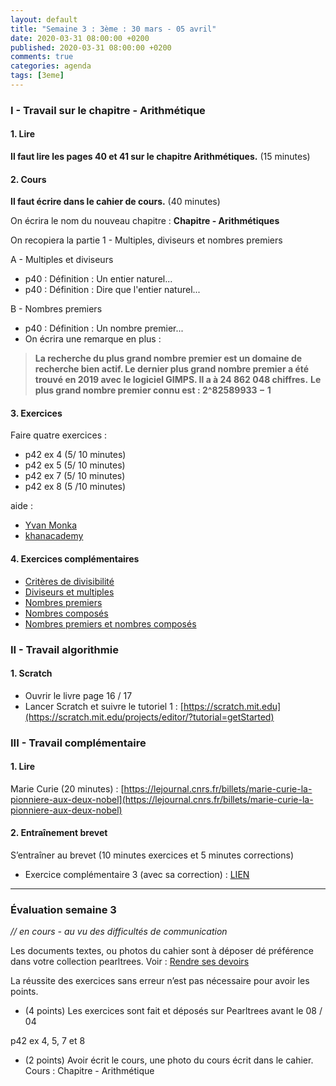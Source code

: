 ```yaml
---
layout: default
title: "Semaine 3 : 3ème : 30 mars - 05 avril"
date: 2020-03-31 08:00:00 +0200
published: 2020-03-31 08:00:00 +0200
comments: true
categories: agenda
tags: [3eme]
---
```


### I - Travail sur le chapitre - Arithmétique

#### 1. Lire

**Il faut lire les pages 40 et 41 sur le chapitre Arithmétiques.** (15 minutes)

#### 2. Cours

**Il faut écrire dans le cahier de cours.** (40 minutes)

On écrira le nom du nouveau chapitre : **Chapitre - Arithmétiques**

On recopiera la partie 1  - Multiples, diviseurs et nombres premiers

A - Multiples et diviseurs

* p40 : Définition : Un entier naturel... 
* p40 : Définition : Dire que l'entier naturel...

B - Nombres premiers

* p40 : Définition : Un nombre premier... 
* On écrira une remarque en plus :

> **La recherche du plus grand nombre premier est un domaine de recherche bien actif. Le dernier plus grand nombre premier a été trouvé en 2019 avec le logiciel GIMPS. Il a à 24 862 048 chiffres.**
> **Le plus grand nombre premier connu est : 2^82589933 − 1**

<!--more-->

#### 3. Exercices

Faire quatre exercices :

* p42 ex 4 (5/ 10 minutes)
* p42 ex 5 (5/ 10 minutes)
* p42 ex 7 (5/ 10 minutes)
* p42 ex 8 (5 /10 minutes)

aide : 
* [Yvan Monka](https://www.maths-et-tiques.fr/index.php/cours-maths/niveau-troisieme#6)
* [khanacademy](https://fr.khanacademy.org/math/cycle-4-v2/xd933de08ca5f2cb4:nombres-et-calculs-diviseurs-et-multiples)

#### 4. Exercices complémentaires

* [Critères de divisibilité](https://fr.khanacademy.org/math/cycle-4-v2/xd933de08ca5f2cb4:nombres-et-calculs-diviseurs-et-multiples/xd933de08ca5f2cb4:diviseurs-et-multiples/e/factor-pairs?modal=1)
* [Diviseurs et multiples](https://fr.khanacademy.org/math/cycle-4-v2/xd933de08ca5f2cb4:nombres-et-calculs-diviseurs-et-multiples/xd933de08ca5f2cb4:diviseurs-et-multiples/e/identifying-factors-and-multiples?modal=1)
* [Nombres premiers](https://fr.khanacademy.org/math/cycle-4-v2/xd933de08ca5f2cb4:nombres-et-calculs-diviseurs-et-multiples/xd933de08ca5f2cb4:nombres-premiers/e/prime_numbers?modal=1)
* [Nombres composés](https://fr.khanacademy.org/math/cycle-4-v2/xd933de08ca5f2cb4:nombres-et-calculs-diviseurs-et-multiples/xd933de08ca5f2cb4:nombres-premiers/e/composite_numbers?modal=1)
* [Nombres premiers et nombres composés](https://fr.khanacademy.org/math/cycle-4-v2/xd933de08ca5f2cb4:nombres-et-calculs-diviseurs-et-multiples/xd933de08ca5f2cb4:nombres-premiers/e/prime-and-composite-numbers?modal=1)


### II - Travail algorithmie

#### 1. Scratch

* Ouvrir le livre page 16 / 17
* Lancer Scratch et suivre le tutoriel 1 : [https://scratch.mit.edu](https://scratch.mit.edu/projects/editor/?tutorial=getStarted)


### III - Travail complémentaire

#### 1. Lire

Marie Curie (20 minutes) : [https://lejournal.cnrs.fr/billets/marie-curie-la-pionniere-aux-deux-nobel](https://lejournal.cnrs.fr/billets/marie-curie-la-pionniere-aux-deux-nobel)

#### 2. Entraînement brevet

S’entraîner au brevet (10 minutes exercices et 5 minutes corrections)

* Exercice complémentaire 3 (avec sa correction) : [LIEN](/assets/doc/3eme/S3/3c3-bb3.pdf)

--------------------------------------

### Évaluation semaine 3

*// en cours - au vu des difficultés de communication*

Les documents textes, ou photos du cahier sont à déposer dé préférence dans votre collection pearltrees. Voir : [Rendre ses devoirs](/rendu/)

La réussite des exercices sans erreur n’est pas nécessaire pour avoir les points.

* (4 points) Les exercices sont fait et déposés sur Pearltrees avant le 08 / 04

p42 ex 4, 5, 7 et 8


* (2 points) Avoir écrit le cours, une photo du cours écrit dans le cahier. Cours : Chapitre - Arithmétique
